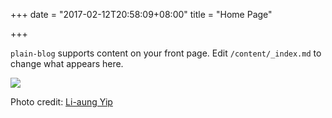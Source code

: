 +++
date = "2017-02-12T20:58:09+08:00"
title = "Home Page"

+++

`plain-blog` supports content on your front page. Edit `/content/_index.md` to change what appears here.

![](/img/bettys_jetty_img_3119.jpg)

Photo credit: [Li-aung Yip](https://www.penwatch.net/)